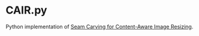# CAIR.py

Python implementation of [Seam Carving for Content-Aware Image Resizing](http://graphics.cs.cmu.edu/courses/15-463/2007_fall/hw/proj2/imret.pdf).
